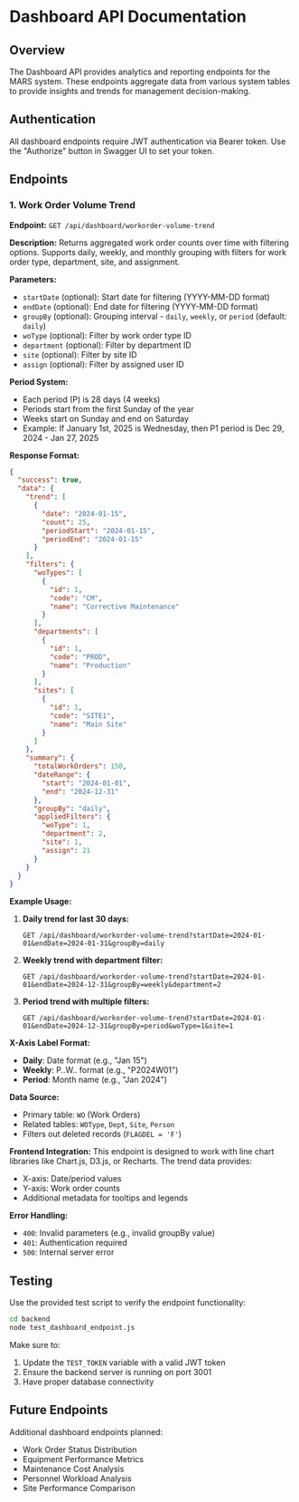 # Dashboard API Documentation

## Overview
The Dashboard API provides analytics and reporting endpoints for the MARS system. These endpoints aggregate data from various system tables to provide insights and trends for management decision-making.

## Authentication
All dashboard endpoints require JWT authentication via Bearer token. Use the "Authorize" button in Swagger UI to set your token.

## Endpoints

### 1. Work Order Volume Trend

**Endpoint:** `GET /api/dashboard/workorder-volume-trend`

**Description:** Returns aggregated work order counts over time with filtering options. Supports daily, weekly, and monthly grouping with filters for work order type, department, site, and assignment.

**Parameters:**
- `startDate` (optional): Start date for filtering (YYYY-MM-DD format)
- `endDate` (optional): End date for filtering (YYYY-MM-DD format)
- `groupBy` (optional): Grouping interval - `daily`, `weekly`, or `period` (default: `daily`)
- `woType` (optional): Filter by work order type ID
- `department` (optional): Filter by department ID
- `site` (optional): Filter by site ID
- `assign` (optional): Filter by assigned user ID

**Period System:**
- Each period (P) is 28 days (4 weeks)
- Periods start from the first Sunday of the year
- Weeks start on Sunday and end on Saturday
- Example: If January 1st, 2025 is Wednesday, then P1 period is Dec 29, 2024 - Jan 27, 2025

**Response Format:**
```json
{
  "success": true,
  "data": {
    "trend": [
      {
        "date": "2024-01-15",
        "count": 25,
        "periodStart": "2024-01-15",
        "periodEnd": "2024-01-15"
      }
    ],
    "filters": {
      "woTypes": [
        {
          "id": 1,
          "code": "CM",
          "name": "Corrective Maintenance"
        }
      ],
      "departments": [
        {
          "id": 1,
          "code": "PROD",
          "name": "Production"
        }
      ],
      "sites": [
        {
          "id": 1,
          "code": "SITE1",
          "name": "Main Site"
        }
      ]
    },
    "summary": {
      "totalWorkOrders": 150,
      "dateRange": {
        "start": "2024-01-01",
        "end": "2024-12-31"
      },
      "groupBy": "daily",
      "appliedFilters": {
        "woType": 1,
        "department": 2,
        "site": 1,
        "assign": 21
      }
    }
  }
}
```

**Example Usage:**

1. **Daily trend for last 30 days:**
   ```
   GET /api/dashboard/workorder-volume-trend?startDate=2024-01-01&endDate=2024-01-31&groupBy=daily
   ```

2. **Weekly trend with department filter:**
   ```
   GET /api/dashboard/workorder-volume-trend?startDate=2024-01-01&endDate=2024-12-31&groupBy=weekly&department=2
   ```

3. **Period trend with multiple filters:**
   ```
   GET /api/dashboard/workorder-volume-trend?startDate=2024-01-01&endDate=2024-12-31&groupBy=period&woType=1&site=1
   ```

**X-Axis Label Format:**
- **Daily**: Date format (e.g., "Jan 15")
- **Weekly**: P..W.. format (e.g., "P2024W01")
- **Period**: Month name (e.g., "Jan 2024")

**Data Source:**
- Primary table: `WO` (Work Orders)
- Related tables: `WOType`, `Dept`, `Site`, `Person`
- Filters out deleted records (`FLAGDEL = 'F'`)

**Frontend Integration:**
This endpoint is designed to work with line chart libraries like Chart.js, D3.js, or Recharts. The trend data provides:
- X-axis: Date/period values
- Y-axis: Work order counts
- Additional metadata for tooltips and legends

**Error Handling:**
- `400`: Invalid parameters (e.g., invalid groupBy value)
- `401`: Authentication required
- `500`: Internal server error

## Testing

Use the provided test script to verify the endpoint functionality:

```bash
cd backend
node test_dashboard_endpoint.js
```

Make sure to:
1. Update the `TEST_TOKEN` variable with a valid JWT token
2. Ensure the backend server is running on port 3001
3. Have proper database connectivity

## Future Endpoints

Additional dashboard endpoints planned:
- Work Order Status Distribution
- Equipment Performance Metrics
- Maintenance Cost Analysis
- Personnel Workload Analysis
- Site Performance Comparison
